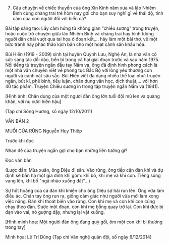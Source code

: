 7. Câu chuyện về chiếc thuyền của ông Xin Kính năm xưa và lão Nhiêm Bình cùng chàng trai trẻ hôm nay gợi cho bạn suy nghĩ gì về thái độ, tình cảm của con người đối với biển cả?

Bài tập sáng tạo: Lấy cảm hứng từ không gian "chiều sương" trong truyện, hoặc cuộc trò chuyện giữa lão Nhiêm Bình và chàng trai hay hình tượng người dân chài vượt qua tai họa ở đoạn kết,... hãy làm một bài thơ, vẽ một bức tranh hay phác thảo kịch bản cho một hoạt cảnh sân khấu hóa.

Bùi Hiển (1919 - 2009) sinh tại huyện Quỳnh Lưu, Nghệ An, là nhà văn có sức sáng tác dồi dào, bền bỉ trong cả hai giai đoạn trước và sau năm 1975. Nổi tiếng từ truyện ngắn đầu tay Nắm vạ, ông đã định hình phong cách là một nhà văn chuyên viết về phong tục Bắc Bộ với lòng yêu thương con người và cảnh vật sâu sắc. Bùi Hiển viết đa dạng nhiều thể loại như: truyện ngắn, bút kí, phê bình, tiểu luận, chân dung văn học, dịch thuật,... với hơn 40 tác phẩm. Truyện Chiều sương in trong tập truyện ngắn Nắm vạ (1941).

[Hình ảnh: Chân dung của một người đàn ông lớn tuổi đội mũ len và quàng khăn, với nụ cười hiền hậu]

(Tạp chí Sông Hương, số ngày 12/10/2011)

VĂN BẢN 2

MUỐI CỦA RỪNG
Nguyễn Huy Thiệp

Trước khi đọc

Nhan đề của truyện ngắn gợi cho bạn những liên tưởng gì?

Đọc văn bản

(Lược dẫn: Mùa xuân, ông Diệu đi săn. Vào rừng, ông tiếp cận đàn khỉ và dự định sẽ bắn hạ một gia đình khỉ gồm: khỉ bố, khỉ mẹ và khỉ con. Tiếng súng vang lên, khỉ bố "ngã nhào xuống đất"...)

Sự hốt hoảng của cả đàn khỉ khiến cho ông Diệu sợ hãi run lên. Ông vừa làm điều ác. Chân tay ông run ra, giống cảm giác như người vừa mới làm xong việc nặng. Đàn khỉ thoát biến vào rừng. Con khỉ mẹ và con khỉ con cũng chạy theo đàn. Được một đoạn, con khỉ mẹ bỗng quay trở lại. Con khỉ đực bị đạn vào vai, nó gượng dậy, nhưng lại vật xuống.

[Hình minh họa: Một người đàn ông đang quỳ gối, ôm một con khỉ bị thương trong tay]

Minh họa: Lê Trí Dũng
(Tạp chí Văn nghệ quân đội, số ngày 6/12/2014)